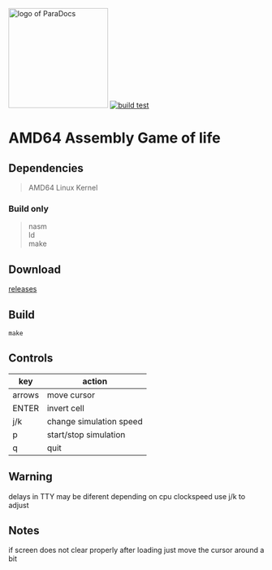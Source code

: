 <img src="https://git.pupes.org/repo-avatars/e4ede9d30f070c9e191eace5a88dcaa40434b9cadf60204122fab5a83aec9a9f" alt="logo of ParaDocs" width="196"></img>
[![build test](https://git.pupes.org/PoliEcho/asm-game-of-life/actions/workflows/build_test.yaml/badge.svg)](https://git.pupes.org/PoliEcho/asm-game-of-life/actions?workflow=build_test.yaml)
# AMD64 Assembly Game of life


## Dependencies  
> AMD64 Linux Kernel  
### Build only  
> nasm  
> ld  
> make  

## Download
[releases](https://git.pupes.org/PoliEcho/asm-game-of-life/releases)

## Build  
```shell
make
```

## Controls
| key    | action                  |
|--------|-------------------------|
| arrows | move cursor             |
| ENTER  | invert cell             |
| j/k    | change simulation speed |
| p      | start/stop simulation   |
| q      | quit                    |


## Warning  
delays in TTY may be diferent depending on cpu clockspeed use j/k to adjust

## Notes  
if screen does not clear properly after loading just move the cursor around a bit
